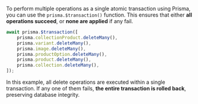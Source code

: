 To perform multiple operations as a single atomic transaction using Prisma, you can use the `prisma.$transaction()` function. This ensures that either **all operations succeed**, or **none are applied** if any fail.


```js
await prisma.$transaction([
	prisma.collectionProduct.deleteMany(),
	prisma.variant.deleteMany(),
	prisma.image.deleteMany(),
	prisma.productOption.deleteMany(),
	prisma.product.deleteMany(),
	prisma.collection.deleteMany(),
]);
```

In this example, all delete operations are executed within a single transaction. If any one of them fails, **the entire transaction is rolled back**, preserving database integrity.